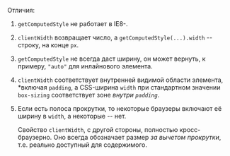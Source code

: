 Отличия:

1. `getComputedStyle` не работает в IE8-.
2. `clientWidth` возвращает число, а `getComputedStyle(...).width` -- строку, на конце `px`.
3. `getComputedStyle` не всегда даст ширину, он может вернуть, к примеру, `"auto"` для инлайнового элемента.
4. `clientWidth` соответствует внутренней видимой области элемента, *включая `padding`, а CSS-ширина `width` при стандартном значении `box-sizing` соответствует зоне *внутри `padding`*.
5. Если есть полоса прокрутки, то некоторые браузеры включают её ширину в `width`, а некоторые -- нет.

    Свойство `clientWidth`, с другой стороны, полностью кросс-браузерно. Оно всегда обозначает размер *за вычетом прокрутки*, т.е. реально доступный для содержимого.

